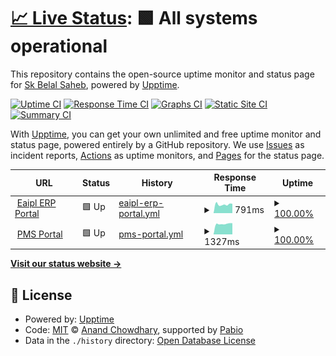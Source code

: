 # [📈 Live Status](https://skbelalsaheb.github.io/zapuza-heart-beat-checker): <!--live status--> **🟩 All systems operational**

This repository contains the open-source uptime monitor and status page for [Sk Belal Saheb](https://www.linkedin.com/in/skbelalsaheb/), powered by [Upptime](https://github.com/upptime/upptime).

[![Uptime CI](https://github.com/skbelalsaheb/zapuza-heart-beat-checker/workflows/Uptime%20CI/badge.svg)](https://github.com/skbelalsaheb/zapuza-heart-beat-checker/actions?query=workflow%3A%22Uptime+CI%22)
[![Response Time CI](https://github.com/skbelalsaheb/zapuza-heart-beat-checker/workflows/Response%20Time%20CI/badge.svg)](https://github.com/skbelalsaheb/zapuza-heart-beat-checker/actions?query=workflow%3A%22Response+Time+CI%22)
[![Graphs CI](https://github.com/skbelalsaheb/zapuza-heart-beat-checker/workflows/Graphs%20CI/badge.svg)](https://github.com/skbelalsaheb/zapuza-heart-beat-checker/actions?query=workflow%3A%22Graphs+CI%22)
[![Static Site CI](https://github.com/skbelalsaheb/zapuza-heart-beat-checker/workflows/Static%20Site%20CI/badge.svg)](https://github.com/skbelalsaheb/zapuza-heart-beat-checker/actions?query=workflow%3A%22Static+Site+CI%22)
[![Summary CI](https://github.com/skbelalsaheb/zapuza-heart-beat-checker/workflows/Summary%20CI/badge.svg)](https://github.com/skbelalsaheb/zapuza-heart-beat-checker/actions?query=workflow%3A%22Summary+CI%22)

With [Upptime](https://upptime.js.org), you can get your own unlimited and free uptime monitor and status page, powered entirely by a GitHub repository. We use [Issues](https://github.com/skbelalsaheb/zapuza-heart-beat-checker/issues) as incident reports, [Actions](https://github.com/skbelalsaheb/zapuza-heart-beat-checker/actions) as uptime monitors, and [Pages](https://skbelalsaheb.github.io/zapuza-heart-beat-checker) for the status page.

<!--start: status pages-->
<!-- This summary is generated by Upptime (https://github.com/upptime/upptime) -->
<!-- Do not edit this manually, your changes will be overwritten -->
<!-- prettier-ignore -->
| URL | Status | History | Response Time | Uptime |
| --- | ------ | ------- | ------------- | ------ |
| <img alt="" src="https://icons.duckduckgo.com/ip3/emp.eaipl.co.in.ico" height="13"> [Eaipl ERP Portal](https://emp.eaipl.co.in) | 🟩 Up | [eaipl-erp-portal.yml](https://github.com/skbelalsaheb/zapuza-heart-beat-checker/commits/HEAD/history/eaipl-erp-portal.yml) | <details><summary><img alt="Response time graph" src="./graphs/eaipl-erp-portal/response-time-week.png" height="20"> 791ms</summary><br><a href="https://up.zapuza.com/history/eaipl-erp-portal"><img alt="Response time 970" src="https://img.shields.io/endpoint?url=https%3A%2F%2Fraw.githubusercontent.com%2Fskbelalsaheb%2Fzapuza-heart-beat-checker%2FHEAD%2Fapi%2Feaipl-erp-portal%2Fresponse-time.json"></a><br><a href="https://up.zapuza.com/history/eaipl-erp-portal"><img alt="24-hour response time 805" src="https://img.shields.io/endpoint?url=https%3A%2F%2Fraw.githubusercontent.com%2Fskbelalsaheb%2Fzapuza-heart-beat-checker%2FHEAD%2Fapi%2Feaipl-erp-portal%2Fresponse-time-day.json"></a><br><a href="https://up.zapuza.com/history/eaipl-erp-portal"><img alt="7-day response time 791" src="https://img.shields.io/endpoint?url=https%3A%2F%2Fraw.githubusercontent.com%2Fskbelalsaheb%2Fzapuza-heart-beat-checker%2FHEAD%2Fapi%2Feaipl-erp-portal%2Fresponse-time-week.json"></a><br><a href="https://up.zapuza.com/history/eaipl-erp-portal"><img alt="30-day response time 925" src="https://img.shields.io/endpoint?url=https%3A%2F%2Fraw.githubusercontent.com%2Fskbelalsaheb%2Fzapuza-heart-beat-checker%2FHEAD%2Fapi%2Feaipl-erp-portal%2Fresponse-time-month.json"></a><br><a href="https://up.zapuza.com/history/eaipl-erp-portal"><img alt="1-year response time 970" src="https://img.shields.io/endpoint?url=https%3A%2F%2Fraw.githubusercontent.com%2Fskbelalsaheb%2Fzapuza-heart-beat-checker%2FHEAD%2Fapi%2Feaipl-erp-portal%2Fresponse-time-year.json"></a></details> | <details><summary><a href="https://up.zapuza.com/history/eaipl-erp-portal">100.00%</a></summary><a href="https://up.zapuza.com/history/eaipl-erp-portal"><img alt="All-time uptime 99.78%" src="https://img.shields.io/endpoint?url=https%3A%2F%2Fraw.githubusercontent.com%2Fskbelalsaheb%2Fzapuza-heart-beat-checker%2FHEAD%2Fapi%2Feaipl-erp-portal%2Fuptime.json"></a><br><a href="https://up.zapuza.com/history/eaipl-erp-portal"><img alt="24-hour uptime 100.00%" src="https://img.shields.io/endpoint?url=https%3A%2F%2Fraw.githubusercontent.com%2Fskbelalsaheb%2Fzapuza-heart-beat-checker%2FHEAD%2Fapi%2Feaipl-erp-portal%2Fuptime-day.json"></a><br><a href="https://up.zapuza.com/history/eaipl-erp-portal"><img alt="7-day uptime 100.00%" src="https://img.shields.io/endpoint?url=https%3A%2F%2Fraw.githubusercontent.com%2Fskbelalsaheb%2Fzapuza-heart-beat-checker%2FHEAD%2Fapi%2Feaipl-erp-portal%2Fuptime-week.json"></a><br><a href="https://up.zapuza.com/history/eaipl-erp-portal"><img alt="30-day uptime 99.95%" src="https://img.shields.io/endpoint?url=https%3A%2F%2Fraw.githubusercontent.com%2Fskbelalsaheb%2Fzapuza-heart-beat-checker%2FHEAD%2Fapi%2Feaipl-erp-portal%2Fuptime-month.json"></a><br><a href="https://up.zapuza.com/history/eaipl-erp-portal"><img alt="1-year uptime 99.78%" src="https://img.shields.io/endpoint?url=https%3A%2F%2Fraw.githubusercontent.com%2Fskbelalsaheb%2Fzapuza-heart-beat-checker%2FHEAD%2Fapi%2Feaipl-erp-portal%2Fuptime-year.json"></a></details>
| <img alt="" src="https://icons.duckduckgo.com/ip3/pms.zapuza.in.ico" height="13"> [PMS Portal](https://pms.zapuza.in) | 🟩 Up | [pms-portal.yml](https://github.com/skbelalsaheb/zapuza-heart-beat-checker/commits/HEAD/history/pms-portal.yml) | <details><summary><img alt="Response time graph" src="./graphs/pms-portal/response-time-week.png" height="20"> 1327ms</summary><br><a href="https://up.zapuza.com/history/pms-portal"><img alt="Response time 1311" src="https://img.shields.io/endpoint?url=https%3A%2F%2Fraw.githubusercontent.com%2Fskbelalsaheb%2Fzapuza-heart-beat-checker%2FHEAD%2Fapi%2Fpms-portal%2Fresponse-time.json"></a><br><a href="https://up.zapuza.com/history/pms-portal"><img alt="24-hour response time 1319" src="https://img.shields.io/endpoint?url=https%3A%2F%2Fraw.githubusercontent.com%2Fskbelalsaheb%2Fzapuza-heart-beat-checker%2FHEAD%2Fapi%2Fpms-portal%2Fresponse-time-day.json"></a><br><a href="https://up.zapuza.com/history/pms-portal"><img alt="7-day response time 1327" src="https://img.shields.io/endpoint?url=https%3A%2F%2Fraw.githubusercontent.com%2Fskbelalsaheb%2Fzapuza-heart-beat-checker%2FHEAD%2Fapi%2Fpms-portal%2Fresponse-time-week.json"></a><br><a href="https://up.zapuza.com/history/pms-portal"><img alt="30-day response time 1321" src="https://img.shields.io/endpoint?url=https%3A%2F%2Fraw.githubusercontent.com%2Fskbelalsaheb%2Fzapuza-heart-beat-checker%2FHEAD%2Fapi%2Fpms-portal%2Fresponse-time-month.json"></a><br><a href="https://up.zapuza.com/history/pms-portal"><img alt="1-year response time 1311" src="https://img.shields.io/endpoint?url=https%3A%2F%2Fraw.githubusercontent.com%2Fskbelalsaheb%2Fzapuza-heart-beat-checker%2FHEAD%2Fapi%2Fpms-portal%2Fresponse-time-year.json"></a></details> | <details><summary><a href="https://up.zapuza.com/history/pms-portal">100.00%</a></summary><a href="https://up.zapuza.com/history/pms-portal"><img alt="All-time uptime 99.38%" src="https://img.shields.io/endpoint?url=https%3A%2F%2Fraw.githubusercontent.com%2Fskbelalsaheb%2Fzapuza-heart-beat-checker%2FHEAD%2Fapi%2Fpms-portal%2Fuptime.json"></a><br><a href="https://up.zapuza.com/history/pms-portal"><img alt="24-hour uptime 100.00%" src="https://img.shields.io/endpoint?url=https%3A%2F%2Fraw.githubusercontent.com%2Fskbelalsaheb%2Fzapuza-heart-beat-checker%2FHEAD%2Fapi%2Fpms-portal%2Fuptime-day.json"></a><br><a href="https://up.zapuza.com/history/pms-portal"><img alt="7-day uptime 100.00%" src="https://img.shields.io/endpoint?url=https%3A%2F%2Fraw.githubusercontent.com%2Fskbelalsaheb%2Fzapuza-heart-beat-checker%2FHEAD%2Fapi%2Fpms-portal%2Fuptime-week.json"></a><br><a href="https://up.zapuza.com/history/pms-portal"><img alt="30-day uptime 98.35%" src="https://img.shields.io/endpoint?url=https%3A%2F%2Fraw.githubusercontent.com%2Fskbelalsaheb%2Fzapuza-heart-beat-checker%2FHEAD%2Fapi%2Fpms-portal%2Fuptime-month.json"></a><br><a href="https://up.zapuza.com/history/pms-portal"><img alt="1-year uptime 99.38%" src="https://img.shields.io/endpoint?url=https%3A%2F%2Fraw.githubusercontent.com%2Fskbelalsaheb%2Fzapuza-heart-beat-checker%2FHEAD%2Fapi%2Fpms-portal%2Fuptime-year.json"></a></details>

<!--end: status pages-->

[**Visit our status website →**](https://skbelalsaheb.github.io/zapuza-heart-beat-checker)

## 📄 License

- Powered by: [Upptime](https://github.com/upptime/upptime)
- Code: [MIT](./LICENSE) © [Anand Chowdhary](https://anandchowdhary.com), supported by [Pabio](https://pabio.com)
- Data in the `./history` directory: [Open Database License](https://opendatacommons.org/licenses/odbl/1-0/)
